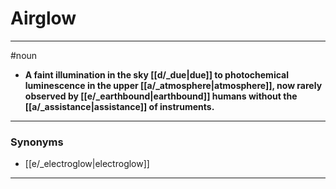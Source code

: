 # Airglow
---
#noun
- **A faint illumination in the sky [[d/_due|due]] to photochemical luminescence in the upper [[a/_atmosphere|atmosphere]], now rarely observed by [[e/_earthbound|earthbound]] humans without the [[a/_assistance|assistance]] of instruments.**
---
### Synonyms
- [[e/_electroglow|electroglow]]
---

